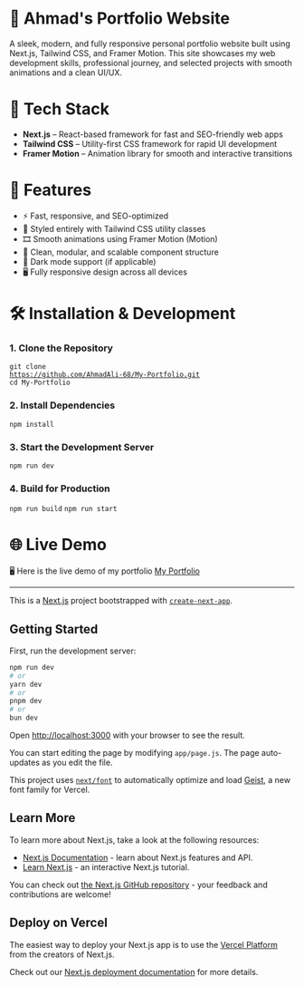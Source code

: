<h1>💼 Ahmad's Portfolio Website</h1>

<p>A sleek, modern, and fully responsive personal portfolio website built using Next.js, Tailwind CSS, and Framer Motion. This site showcases my web development skills, professional journey, and selected projects with smooth animations and a clean UI/UX.</p>

<h1>🚀 Tech Stack</h1>

<ul>
  <li><strong>Next.js</strong> – React-based framework for fast and SEO-friendly web apps</li>
  <li><strong>Tailwind CSS</strong> – Utility-first CSS framework for rapid UI development</li>
  <li><strong>Framer Motion</strong> – Animation library for smooth and interactive transitions</li>
</ul>

<h1>🎯 Features</h1>

<ul>
  <li>⚡ Fast, responsive, and SEO-optimized</li>
  <li>🎨 Styled entirely with Tailwind CSS utility classes</li>
  <li>🎞️ Smooth animations using Framer Motion (Motion)</li>
  <li>🧩 Clean, modular, and scalable component structure</li>
  <li>🌙 Dark mode support (if applicable)</li>
  <li>🖥️ Fully responsive design across all devices</li>
</ul>

<h1>🛠️ Installation & Development</h1>

<h3>1. Clone the Repository</h3>

<code>git clone <a href="https://github.com/AhmadAli-68/My-Portfolio/" target="_blank">https://github.com/AhmadAli-68/My-Portfolio.git</a></code>
<br>
<code>cd My-Portfolio</code>

<h3>2. Install Dependencies</h3>

<code>npm install</code>

<h3>3. Start the Development Server</h3>

<code>npm run dev</code>

<h3>4. Build for Production</h3>

<code>npm run build</code>
<code>npm run start</code>

<h1>🌐 Live Demo</h1>

🖥️ Here is the live demo of my portfolio <a href="https://dev-ahmad-ali.vercel.app/" target="_blank">My Portfolio</a>

<hr>

This is a [Next.js](https://nextjs.org) project bootstrapped with [`create-next-app`](https://github.com/vercel/next.js/tree/canary/packages/create-next-app).

## Getting Started

First, run the development server:

```bash
npm run dev
# or
yarn dev
# or
pnpm dev
# or
bun dev
```

Open [http://localhost:3000](http://localhost:3000) with your browser to see the result.

You can start editing the page by modifying `app/page.js`. The page auto-updates as you edit the file.

This project uses [`next/font`](https://nextjs.org/docs/app/building-your-application/optimizing/fonts) to automatically optimize and load [Geist](https://vercel.com/font), a new font family for Vercel.

## Learn More

To learn more about Next.js, take a look at the following resources:

- [Next.js Documentation](https://nextjs.org/docs) - learn about Next.js features and API.
- [Learn Next.js](https://nextjs.org/learn) - an interactive Next.js tutorial.

You can check out [the Next.js GitHub repository](https://github.com/vercel/next.js) - your feedback and contributions are welcome!

## Deploy on Vercel

The easiest way to deploy your Next.js app is to use the [Vercel Platform](https://vercel.com/new?utm_medium=default-template&filter=next.js&utm_source=create-next-app&utm_campaign=create-next-app-readme) from the creators of Next.js.

Check out our [Next.js deployment documentation](https://nextjs.org/docs/app/building-your-application/deploying) for more details.
